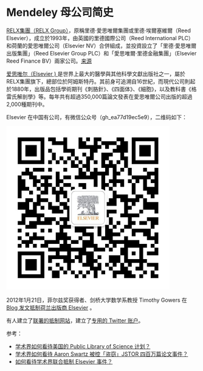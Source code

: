# Mendeley 母公司简史

[RELX集團（RELX Group）](http://www.relx.com/)，原稱里德·愛思唯爾集團或里德·埃爾塞維爾（Reed Elsevier），成立於1993年，由英國的里德國際公司（Reed International PLC）和荷蘭的愛思唯爾公司（Elsevier NV）合併組成，並投資設立了「里德·愛思唯爾出版集團」（Reed Elsevier Group PLC）和「愛思唯爾·里德金融集團」（Elsevier Reed Finance BV）兩家公司。[来源](https://zh.wikipedia.org/wiki/RELX%E9%9B%86%E5%9C%98)

[爱思唯尔（Elsevier ) ](https://www.elsevier.com/) 是世界上最大的醫學與其他科學文獻出版社之一，屬於RELX集團旗下，總部位於阿姆斯特丹。其前身可追溯自16世紀，而現代公司則起於1880年，出版品包括學術期刊《刺胳針》、《四面体》、《細胞》，以及教科書《格雷氏解剖學》等。每年共有超過350,000篇論文發表在愛思唯爾公司出版的超過2,000種期刊中。

Elsevier 在中国有公司，有微信公众号（gh_ea77d19ec5e9），二维码如下：

![](img/qrcode_gh_ea77d19ec5e9_1.jpg)

2012年1月21日，菲尔兹奖获得者、剑桥大学数学系教授 Timothy Gowers 在 [Blog 发文抵制荷兰出版商 Elsevier](https://gowers.wordpress.com/2012/01/21/elsevier-my-part-in-its-downfall/) 。

有人建立了[联署的抵制网站](http://thecostofknowledge.com/)，建立了[专用的 Twitter 账户](https://twitter.com/costofknowledge)。



参考：

- [学术界如何看待美国的 Public Library of Science 计划？](https://www.zhihu.com/question/19713967)
- [学术界如何看待 Aaron Swartz 被控「盗窃」JSTOR 四百万篇论文事件？](https://www.zhihu.com/question/19780857)
- [如何看待学术界联合抵制 Elsevier 事件？](https://www.zhihu.com/question/20042512)



